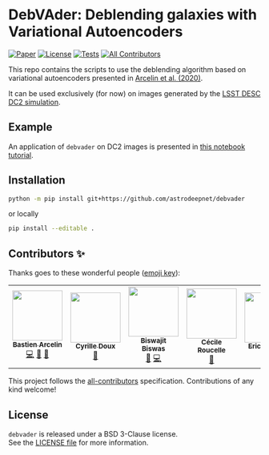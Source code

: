 # DebVAder: Deblending galaxies with Variational Autoencoders

[![Paper][arxiv-badge]][arxiv-paper]
[![License][license-badge]][license-web]
[![Tests][ci-badge]][ci-link]<!-- ALL-CONTRIBUTORS-BADGE:START - Do not remove or modify this section -->
[![All Contributors](https://img.shields.io/badge/all_contributors-7-orange.svg?style=flat-square)](#contributors-)
<!-- ALL-CONTRIBUTORS-BADGE:END -->

[ci-badge]: https://github.com/BastienArcelin/debvader/actions/workflows/python_tests.yml/badge.svg?style=flat
[ci-link]: https://github.com/BastienArcelin/debvader/actions/workflows/python_tests.yml
[license-badge]: https://img.shields.io/badge/license-BSD-blue.svg?style=flat
[license-web]: https://choosealicense.com/licenses/bsd-3-clause/
[arxiv-paper]: https://arxiv.org/abs/2005.12039
[arxiv-badge]: https://img.shields.io/badge/arXiv-2005.12039-brightgreen.svg?style=flat
[dc2-paper]: https://arxiv.org/abs/2010.05926


This repo contains the scripts to use the deblending algorithm based on variational autoencoders presented in [Arcelin et al. (2020)][arxiv-paper].

It can be used exclusively (for now) on images generated by the [LSST DESC DC2 simulation][dc2-paper].

## Example

An application of `debvader` on DC2 images is presented in [this notebook tutorial](notebooks/deblending_dc2_images.ipynb).

## Installation

```bash
python -m pip install git+https://github.com/astrodeepnet/debvader
```

or locally

```bash
pip install --editable .
```

## Contributors ✨

Thanks goes to these wonderful people ([emoji key](https://allcontributors.org/docs/en/emoji-key)):

<!-- ALL-CONTRIBUTORS-LIST:START - Do not remove or modify this section -->
<!-- prettier-ignore-start -->
<!-- markdownlint-disable -->
<table>
  <tr>
    <td align="center"><a href="https://github.com/BastienArcelin"><img src="https://avatars.githubusercontent.com/u/43615932?v=4?s=100" width="100px;" alt=""/><br /><sub><b>Bastien Arcelin</b></sub></a><br /><a href="https://github.com/BastienArcelin/debvader/commits?author=BastienArcelin" title="Code">💻</a> <a href="#projectManagement-BastienArcelin" title="Project Management">📆</a> <a href="#ideas-BastienArcelin" title="Ideas, Planning, & Feedback">🤔</a></td>
    <td align="center"><a href="http://xuod.github.io"><img src="https://avatars.githubusercontent.com/u/9870063?v=4?s=100" width="100px;" alt=""/><br /><sub><b>Cyrille Doux</b></sub></a><br /><a href="#ideas-xuod" title="Ideas, Planning, & Feedback">🤔</a></td>
    <td align="center"><a href="https://github.com/b-biswas"><img src="https://avatars.githubusercontent.com/u/44917825?v=4?s=100" width="100px;" alt=""/><br /><sub><b>Biswajit Biswas</b></sub></a><br /><a href="#ideas-b-biswas" title="Ideas, Planning, & Feedback">🤔</a> <a href="https://github.com/BastienArcelin/debvader/commits?author=b-biswas" title="Code">💻</a></td>
    <td align="center"><a href="https://github.com/roucelle"><img src="https://avatars.githubusercontent.com/u/17788009?v=4?s=100" width="100px;" alt=""/><br /><sub><b>Cécile Roucelle</b></sub></a><br /><a href="#ideas-roucelle" title="Ideas, Planning, & Feedback">🤔</a></td>
    <td align="center"><a href="https://github.com/aubourg"><img src="https://avatars.githubusercontent.com/u/4321664?v=4?s=100" width="100px;" alt=""/><br /><sub><b>Eric Aubourg</b></sub></a><br /><a href="#ideas-aubourg" title="Ideas, Planning, & Feedback">🤔</a></td>
    <td align="center"><a href="https://aboucaud.github.io"><img src="https://avatars.githubusercontent.com/u/3065310?v=4?s=100" width="100px;" alt=""/><br /><sub><b>Alexandre Boucaud</b></sub></a><br /><a href="#maintenance-aboucaud" title="Maintenance">🚧</a> <a href="https://github.com/BastienArcelin/debvader/commits?author=aboucaud" title="Code">💻</a> <a href="https://github.com/BastienArcelin/debvader/pulls?q=is%3Apr+reviewed-by%3Aaboucaud" title="Reviewed Pull Requests">👀</a></td>
    <td align="center"><a href="https://github.com/aguinot"><img src="https://avatars.githubusercontent.com/u/39480528?v=4?s=100" width="100px;" alt=""/><br /><sub><b>Axel Guinot</b></sub></a><br /><a href="#ideas-aguinot" title="Ideas, Planning, & Feedback">🤔</a></td>
  </tr>
</table>

<!-- markdownlint-restore -->
<!-- prettier-ignore-end -->

<!-- ALL-CONTRIBUTORS-LIST:END -->

This project follows the [all-contributors](https://github.com/all-contributors/all-contributors) specification. Contributions of any kind welcome!

## License

`debvader` is released under a BSD 3-Clause license.  
See the [LICENSE file](LICENSE) for more information.
